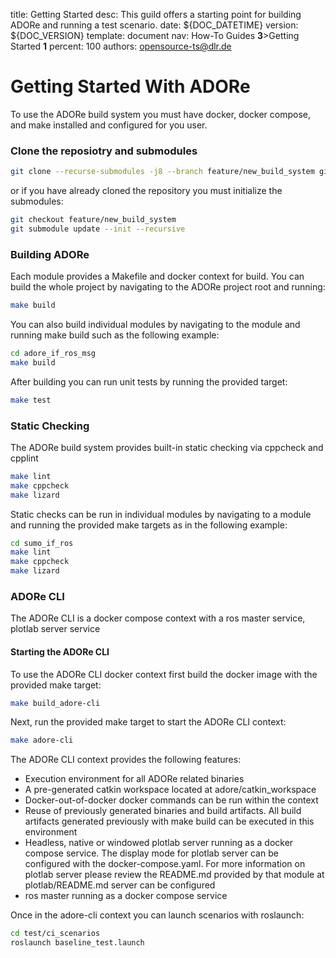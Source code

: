 title:      Getting Started 
desc:       This guild offers a starting point for building ADORe and running a test scenario.
date:       ${DOC_DATETIME}
version:    ${DOC_VERSION}
template:   document
nav:        How-To Guides __3__>Getting Started __1__
percent:    100
authors:    opensource-ts@dlr.de
           
# Getting Started With ADORe
To use the ADORe build system you must have docker, docker compose, and make 
installed and configured for you user.

### Clone the reposiotry and submodules
```bash
git clone --recurse-submodules -j8 --branch feature/new_build_system git@gitlab.dlr.de:csa/adore.git
```
or if you have already cloned the repository you must initialize the submodules:
```bash
git checkout feature/new_build_system
git submodule update --init --recursive
```

### Building ADORe
Each module provides a Makefile and docker context for build. You can build the 
whole project by navigating to the ADORe project root and running:
```bash
make build
```
You can also build individual modules by navigating to the module and running 
make build such as the following example:
```bash
cd adore_if_ros_msg
make build
```
After building you can run unit tests by running the provided target:
```bash
make test
```

### Static Checking
The ADORe build system provides built-in static checking via cppcheck and cpplint
```bash
make lint
make cppcheck
make lizard
```

Static checks can be run in individual modules by navigating to a module and 
running the provided make targets as in the following example:
```bash
cd sumo_if_ros
make lint
make cppcheck
make lizard
```

### ADORe CLI
The ADORe CLI is a docker compose context with a ros master service, plotlab 
server service 

#### Starting the ADORe CLI
To use the ADORe CLI docker context first build the docker image with the 
provided make target:
```bash
make build_adore-cli
```

Next, run the provided make target to start the ADORe CLI context:
```bash
make adore-cli
```

The ADORe CLI context provides the following features: 
* Execution environment for all ADORe related binaries 
* A pre-generated catkin workspace located at adore/catkin_workspace
* Docker-out-of-docker docker commands can be run within the context
* Reuse of previously generated binaries and build artifacts. All build 
artifacts generated previously with make build can be executed in this 
environment
* Headless, native or windowed plotlab server running as a docker compose 
service.  The display mode for plotlab server can be configured with the 
docker-compose.yaml. For more information on plotlab server please review the
README.md provided by that module at plotlab/README.md
server can be configured 
* ros master running as a docker compose service


Once in the adore-cli context you can launch scenarios with roslaunch:
```bash
cd test/ci_scenarios
roslaunch baseline_test.launch
```
